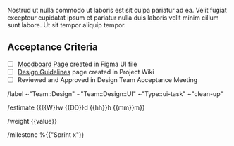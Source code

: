 <!-- 
    This Design Research task is for the design research of any visual, graphic, or UI element that is to be made, either standalone or as a part of a feature.

    Please follow the instructions in each of the sections below, adhering to the template and replacing the placeholder text as you go.

    NB. This is a template and sections can be filled or left as is where information is or is not available, or sections are or are not relevant.

    Please replace the braces {{  }} and the text between.
   
    Please provide a brief description of what the design research is for and what process it will include.
 -->
 Nostrud ut nulla commodo ut laboris est sit culpa pariatur ad ea. Velit fugiat excepteur cupidatat ipsum et pariatur nulla duis laboris velit minim cillum sunt labore. Ut sit tempor aliquip tempor.

## Acceptance Criteria
<!-- 
    The Checklist section of each UI issue is designed to allow a Senior to specify a number of specific design requirements for the issue in question. It exists as a task list to be checked off during review. This tasks is one that only exists in the Design Kanban board and is not to be moved to Development.
 -->

 - [ ] [Moodboard Page]() created in Figma UI file
 - [ ] [Design Guidelines]() page created in Project Wiki
 - [ ] Reviewed and Approved in Design Team Acceptance Meeting

/label ~"Team::Design" ~"Team::Design::UI" ~"Type::ui-task" ~"clean-up" 

/estimate {{{{W}}w {{DD}}d {{hh}}h {{mm}}m}}

/weight {{value}}

/milestone %{{"Sprint x"}}
